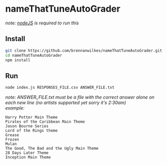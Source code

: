 # nameThatTuneAutoGrader

*note: [nodeJS](https://nodejs.org/en/) is required to run this*

## Install
```sh
git clone https://github.com/brennanwilkes/nameThatTuneAutoGrader.git
cd nameThatTuneAutoGrader
npm install
```

## Run
```sh
node index.js RESPONSES_FILE.csv ANSWER_FILE.txt
```

*note: ANSWER_FILE.txt must be a file with the correct answer alone on each new line (no artists supported yet sorry it's 2:30am)*  
*example:*
```
Harry Potter Main Theme
Pirates of the Caribbean Main Theme
Jason Bourne Series
Lord of the Rings theme
Grease
Frozen
Mulan
The Good, The Bad and the Ugly Main Theme
28 Days Later Theme
Inception Main Theme
```
